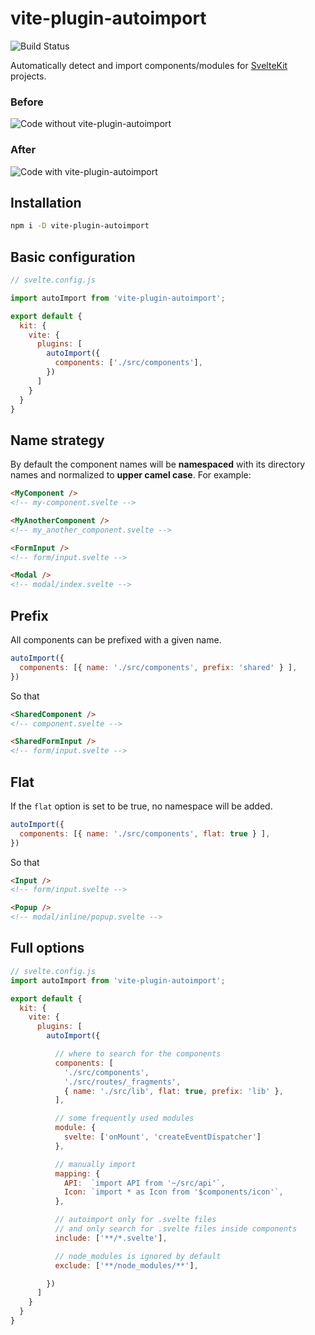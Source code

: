 # vite-plugin-autoimport

![Build Status](https://github.com/yuanchuan/vite-plugin-autoimport/actions/workflows/ci.yml/badge.svg)

Automatically detect and import components/modules for <a href="https://kit.svelte.dev/">SvelteKit</a> projects.

### Before

<img src="screenshots/before.png" alt="Code without vite-plugin-autoimport" />

### After

<img src="screenshots/after.png" alt="Code with vite-plugin-autoimport"/>


## Installation

```bash
npm i -D vite-plugin-autoimport
```

## Basic configuration

```js
// svelte.config.js

import autoImport from 'vite-plugin-autoimport';

export default {
  kit: {
    vite: {
      plugins: [
        autoImport({
          components: ['./src/components'],
        })
      ]
    }
  }
}
```

## Name strategy

By default the component names will be **namespaced** with its directory names and
normalized to **upper camel case**. For example:

```html
<MyComponent />
<!-- my-component.svelte -->

<MyAnotherComponent />
<!-- my_another_component.svelte -->

<FormInput />
<!-- form/input.svelte -->

<Modal />
<!-- modal/index.svelte -->
```

## Prefix

All components can be prefixed with a given name.

```js
autoImport({
  components: [{ name: './src/components', prefix: 'shared' } ],
})
```

So that

```html
<SharedComponent />
<!-- component.svelte -->

<SharedFormInput />
<!-- form/input.svelte -->
```

## Flat

If the `flat` option is set to be true, no namespace will be added.

```js
autoImport({
  components: [{ name: './src/components', flat: true } ],
})
```

So that

```html
<Input />
<!-- form/input.svelte -->

<Popup />
<!-- modal/inline/popup.svelte -->

```

## Full options

```js
// svelte.config.js
import autoImport from 'vite-plugin-autoimport';

export default {
  kit: {
    vite: {
      plugins: [
        autoImport({

          // where to search for the components
          components: [
            './src/components',
            './src/routes/_fragments',
            { name: './src/lib', flat: true, prefix: 'lib' },
          ],

          // some frequently used modules
          module: {
            svelte: ['onMount', 'createEventDispatcher']
          },

          // manually import
          mapping: {
            API:  `import API from '~/src/api'`,
            Icon: `import * as Icon from '$components/icon'`,
          },

          // autoimport only for .svelte files
          // and only search for .svelte files inside components
          include: ['**/*.svelte'],

          // node_modules is ignored by default
          exclude: ['**/node_modules/**'],

        })
      ]
    }
  }
}
```
